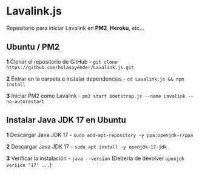 # Lavalink.js

Repositorio para iniciar Lavalink en **PM2**, **Heroku**, etc...

## Ubuntu / PM2

**1** Clonar el repositorio de GitHub - ```git clone https://github.com/holasoyender/Lavalink.js.git```

**2** Entrar en la carpeta e instalar dependencias - ```cd Lavalink.js && npm install```

**3** Iniciar PM2 como Lavalink - ```pm2 start bootstrap.js --name Lavalink --no-autorestart```

## Instalar Java JDK 17 en Ubuntu

**1** Descargar Java JDK 17 - ```sudo add-apt-repository -y ppa:openjdk-r/ppa```

**2** Descargar Java JDK 17 - ```sudo apt install -y openjdk-17-jdk```

**3** Verificar la instalación - ```java --version``` (Debería de devolver `openjdk version "17" ...`)
